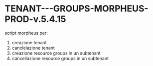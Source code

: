 # TENANT---GROUPS-MORPHEUS-PROD-v.5.4.15
script morpheus per:
1. creazione tenant
2. canclelazione tenant
3. creazione resource groups in un subtenant
4. cancellazione resource groups in un subtenant
